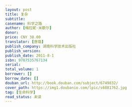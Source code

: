 ```yaml
---
layout: post
title: 复杂
subtitle: 
casename: 科学之路
author: [梅拉妮·米歇尔]
donor: 
price: CNY 38.00
translator: [唐璐]
publish_company: 湖南科学技术出版社
publish_version: 
publish_date: 2011-8-1
isbn: 9787535767134
serial: 
total_volume: 1
borrower: []
borrow_date: []
douban_url: http://book.douban.com/subject/6749832/
cover_path: https://img1.doubanio.com/lpic/s6881762.jpg
tag: [生命科学]
read_status: 未读
---
```

